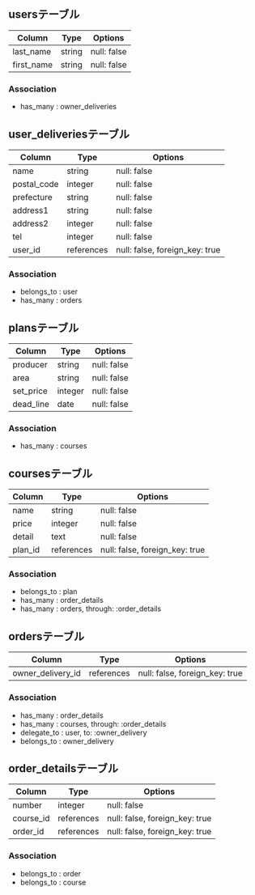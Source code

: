 ## usersテーブル
|Column|Type|Options|
|------|----|-------|
|last_name|string|null: false|
|first_name|string|null: false|

### Association
- has_many : owner_deliveries

## user_deliveriesテーブル

|Column|Type|Options|
|------|----|-------|
|name|string|null: false|
|postal_code|integer|null: false|
|prefecture|string|null: false|
|address1|string|null: false|
|address2|integer|null: false|
|tel|integer|null: false|
|user_id|references|null: false, foreign_key: true|

### Association
- belongs_to : user
- has_many : orders

## plansテーブル

|Column|Type|Options|
|------|----|-------|
|producer|string|null: false|
|area|string|null: false|
|set_price|integer|null: false|
|dead_line|date|null: false|

### Association
- has_many : courses

## coursesテーブル

|Column|Type|Options|
|------|----|-------|
|name|string|null: false|
|price|integer|null: false|
|detail|text|null: false|
|plan_id|references|null: false, foreign_key: true|

### Association
- belongs_to : plan
- has_many : order_details
- has_many : orders, through: :order_details

## ordersテーブル

|Column|Type|Options|
|------|----|-------|
|owner_delivery_id|references|null: false, foreign_key: true|

### Association
- has_many : order_details
- has_many : courses, through: :order_details
- delegate_to : user, to: :owner_delivery
- belongs_to : owner_delivery

## order_detailsテーブル

|Column|Type|Options|
|------|----|-------|
|number|integer|null: false|
|course_id|references|null: false, foreign_key: true|
|order_id|references|null: false, foreign_key: true|

### Association
- belongs_to : order
- belongs_to : course
